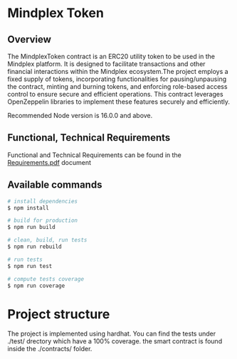 # Mindplex Token

## Overview
The MindplexToken contract is an ERC20 utility token to be used in the Mindplex platform. It is designed to facilitate transactions and other financial interactions within the Mindplex ecosystem.The project employs a fixed supply of tokens, incorporating functionalities for pausing/unpausing the contract, minting and burning tokens, and enforcing role-based access control to ensure secure and efficient operations. This contract leverages OpenZeppelin libraries to implement these features securely and efficiently.

Recommended Node version is 16.0.0 and above.

## Functional, Technical Requirements
Functional and Technical Requirements can be found in the [Requirements.pdf](/docs/Requirements.md) document

## Available commands

```bash
# install dependencies
$ npm install

# build for production
$ npm run build

# clean, build, run tests
$ npm run rebuild

# run tests
$ npm run test

# compute tests coverage
$ npm run coverage
```

# Project structure

The project is implemented using hardhat. You can find the tests under ./test/ drectory which have a 100% coverage. the smart contract is found inside the ./contracts/ folder.
